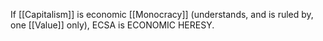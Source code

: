 If [[Capitalism]] is economic [[Monocracy]] (understands, and is ruled by, one [[Value]] only), ECSA is ECONOMIC HERESY.